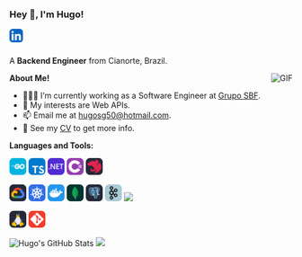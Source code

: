 <h3 title="hehehe"> Hey 👋, I'm Hugo!</h3>

<a href="https://www.linkedin.com/in/hugogaarcia/">
  <img align="left" alt="Hugo LinkdeIn" width="24px" src="https://github.com/tandpfun/skill-icons/raw/main/icons/LinkedIn.svg" />
</a>

<br />
<br />

A **Backend Engineer** from Cianorte, Brazil.
 <!-- Currently, I'm a Community Team Member 🙍🏽‍♂️ [@CallmeMehdi](https://github.com/CallmeMehdi), Kaggler 👨🏽‍💻 [@Kaggle](https://www.kaggle.com/mehdimabrouki), and an Artificial Intelligence intern 👨🏽‍💼.  -->

  <img align="right" alt="GIF" src="https://i.pinimg.com/originals/e4/26/70/e426702edf874b181aced1e2fa5c6cde.gif" />

**About Me!**

- 👨🏽‍💻 I’m currently working as a Software Engineer at [Grupo SBF](https://www.linkedin.com/company/grupo-sbf-s-a-/mycompany/). 
- 🤔 My interests are Web APIs.
- 📫 Email me at [hugosg50@hotmail.com](mailto:hugosg50@hotmail.com).
- 📝 See my [CV](https://docs.google.com/document/d/1_Jk9qVIDoSQl1dWfNnrwALum3skObr6HZ6wAxIAl-AQ/edit?usp=sharing) to get more info.


**Languages and Tools:**  

<code><img height="30" src="https://github.com/tandpfun/skill-icons/raw/main/icons/GoLang.svg"></code>
<code><img height="30" src="https://github.com/tandpfun/skill-icons/raw/main/icons/TypeScript.svg"></code>
<code><img height="30" src="https://github.com/tandpfun/skill-icons/raw/main/icons/DotNet.svg"></code>
<code><img height="30" src="https://github.com/tandpfun/skill-icons/raw/main/icons/CS.svg"></code>
<code><img height="30" src="https://github.com/tandpfun/skill-icons/raw/main/icons/NestJS-Dark.svg"></code>

<code><img height="30" src="https://github.com/tandpfun/skill-icons/raw/main/icons/GCP-Dark.svg"></code>
<code><img height="30" src="https://github.com/tandpfun/skill-icons/raw/main/icons/Kubernetes.svg"></code>
<code><img height="30" src="https://github.com/tandpfun/skill-icons/raw/main/icons/Docker.svg"></code>
<code><img height="30" src="https://github.com/tandpfun/skill-icons/raw/main/icons/MongoDB.svg"></code>
<code><img height="30" src="https://github.com/tandpfun/skill-icons/raw/main/icons/PostgreSQL-Dark.svg"></code>
<code><img height="30" src="https://github.com/tandpfun/skill-icons/raw/main/icons/Kafka.svg"></code>
<code><img height="30" src="https://github.com/hugogarcia/hugogarcia/assets/6772132/78d8a64f-666e-4268-92f2-8b59008104a7"></code>

<code><img height="30" src="https://github.com/tandpfun/skill-icons/raw/main/icons/Linux-Dark.svg"></code>
<code><img height="30" src="https://github.com/tandpfun/skill-icons/raw/main/icons/Git.svg"></code>





<img src="https://github-readme-stats-one-rho-75.vercel.app/api?username=hugogarcia&show_icons=true&hide_border=true&count_private=true&theme=merko&icon_color=fad000" alt="Hugo's GitHub Stats">
<img src="https://github-readme-stats-one-rho-75.vercel.app/api/top-langs?username=hugogarcia&show_icons=true&theme=merko&langs_count=3">

